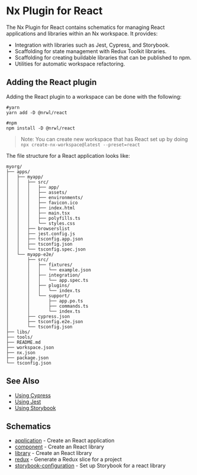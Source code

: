 # Nx Plugin for React

The Nx Plugin for React contains schematics for managing React applications and libraries within an Nx workspace. It provides:

- Integration with libraries such as Jest, Cypress, and Storybook.
- Scaffolding for state management with Redux Toolkit libraries.
- Scaffolding for creating buildable libraries that can be published to npm.
- Utilities for automatic workspace refactoring.

## Adding the React plugin

Adding the React plugin to a workspace can be done with the following:

```shell script
#yarn
yarn add -D @nrwl/react
```

```shell script
#npm
npm install -D @nrwl/react
```

> Note: You can create new workspace that has React set up by doing `npx create-nx-workspace@latest --preset=react`

The file structure for a React application looks like:

```treeview
myorg/
├── apps/
│   ├── myapp/
│   │   ├── src/
│   │   │   ├── app/
│   │   │   ├── assets/
│   │   │   ├── environments/
│   │   │   ├── favicon.ico
│   │   │   ├── index.html
│   │   │   ├── main.tsx
│   │   │   ├── polyfills.ts
│   │   │   └── styles.css
│   │   ├── browserslist
│   │   ├── jest.config.js
│   │   ├── tsconfig.app.json
│   │   ├── tsconfig.json
│   │   └── tsconfig.spec.json
│   └── myapp-e2e/
│       ├── src/
│       │   ├── fixtures/
│       │   │   └── example.json
│       │   ├── integration/
│       │   │   └── app.spec.ts
│       │   ├── plugins/
│       │   │   └── index.ts
│       │   └── support/
│       │       ├── app.po.ts
│       │       ├── commands.ts
│       │       └── index.ts
│       ├── cypress.json
│       ├── tsconfig.e2e.json
│       └── tsconfig.json
├── libs/
├── tools/
├── README.md
├── workspace.json
├── nx.json
├── package.json
└── tsconfig.json
```

## See Also

- [Using Cypress](/react/guides/modernize-cypress)
- [Using Jest](/react/guides/modernize-jest)
- [Using Storybook](/react/guides/modernize-storybook-react)

## Schematics

- [application](/react/api/react/schematics/application) - Create an React application
- [component](/react/api/react/schematics/component) - Create an React library
- [library](/react/api/react/schematics/library) - Create an React library
- [redux](/react/api/react/schematics/redux) - Generate a Redux slice for a project
- [storybook-configuration](/react/api/react/schematics/storybook-configuration) - Set up Storybook for a react library
